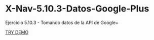 # X-Nav-5.10.3-Datos-Google-Plus
Ejercicio 5.10.3 - Tomando datos de la API de Google+

[TRY DEMO](https://jesusgo.github.io/X-Nav-5.10.3-Datos-Google-Plus/)
